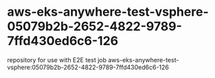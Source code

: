 # aws-eks-anywhere-test-vsphere-05079b2b-2652-4822-9789-7ffd430ed6c6-126
repository for use with E2E test job aws-eks-anywhere-test-vsphere:05079b2b-2652-4822-9789-7ffd430ed6c6-126
